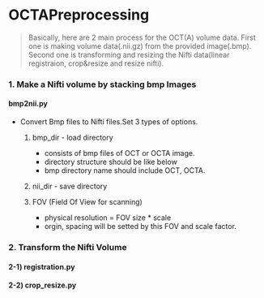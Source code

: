 
# OCTAPreprocessing

> Basically, here are 2 main process for the OCT(A) volume data.
> First one is making volume data(.nii.gz) from the provided image(.bmp).
> Second one is transforming and resizing the Nifti data(linear registraion, crop&resize and resize nifti).

### 1. Make a Nifti volume by stacking bmp Images

####   bmp2nii.py

- Convert Bmp files to Nifti files.Set 3 types of options.

  1. bmp_dir - load directory

     - consists of bmp files of OCT or OCTA image.
     - directory structure should be like below
     - bmp directory name should include OCT, OCTA.
  2. nii_dir - save directory
  3. FOV (Field Of View for scanning)

     - physical resolution = FOV size * scale
     - orgin, spacing will be setted by this FOV and scale factor.

### 2. Transform the Nifti Volume

#### 2-1) registration.py

#### 2-2) crop_resize.py
